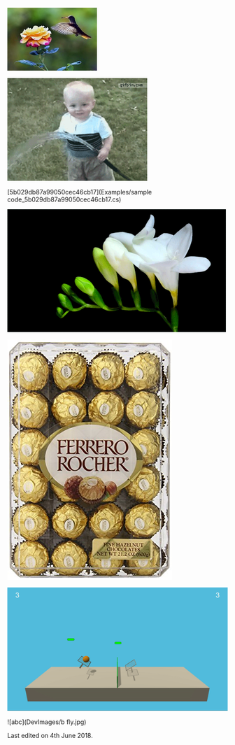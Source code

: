 ![](Images/flower-humming-bird-rose-flowers-animals-birds-nature-picture-(d)_5b05324b7a99050cec46d520.jpg)

![abc](Images/anigif_enhanced-buzz-15231-1385051185-2501_5b056d587a99050cec46d5d8.gif)

[5b029db87a99050cec46cb17](Examples/sample code_5b029db87a99050cec46cb17.cs)

![abc](DevImages/flower-bloom-if9.gif)

![abc](DevImages/91QL47x2RoL._SY550_.jpg)

![abc](DevImages/image2-2.gif)

![abc](DevImages/b fly.jpg)

Last edited on 4th June 2018.

